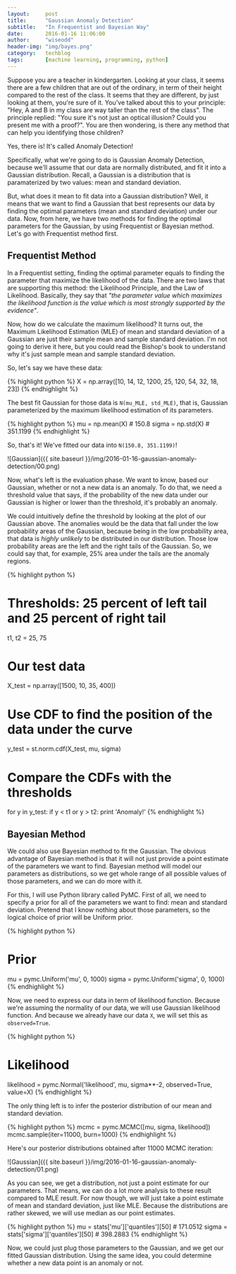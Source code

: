 ```yaml
---
layout:     post
title:      "Gaussian Anomaly Detection"
subtitle:   "In Frequentist and Bayesian Way"
date:       2016-01-16 11:06:00
author:     "wiseodd"
header-img: "img/bayes.png"
category:   techblog
tags:       [machine learning, programming, python]
---
```


Suppose you are a teacher in kindergarten. Looking at your class, it seems there are a few children that are out of the ordinary, in term of their height compared to the rest of the class. It seems that they are different, by just looking at them, you're sure of it. You've talked about this to your principle: "Hey, A and B in my class are way taller than the rest of the class". The principle replied: "You sure it's not just an optical illusion? Could you present me with a proof?". You are then wondering, is there any method that can help you identifying those children?

Yes, there is! It's called Anomaly Detection!

Specifically, what we're going to do is Gaussian Anomaly Detection, because we'll assume that our data are normally distributed, and fit it into a Gaussian distribution. Recall, a Gaussian is a distribution that is paramaterized by two values: mean and standard deviation.

But, what does it mean to fit data into a Gaussian distribution? Well, it means that we want to find a Gaussian that best represents our data by finding the optimal parameters (mean and standard deviation) under our data. Now, from here, we have two methods for finding the optimal parameters for the Gaussian, by using Frequentist or Bayesian method. Let's go with Frequentist method first.

<h2 class="section-heading">Frequentist Method</h2>

In a Frequentist setting, finding the optimal parameter equals to finding the parameter that maximize the likelihood of the data. There are two laws that are supporting this method: the Likelihood Principle, and the Law of Likelihood. Basically, they say that _"the parameter value which maximizes the likelihood function is the value which is most strongly supported by the evidence"_.

Now, how do we calculate the maximum likelihood? It turns out, the Maximum Likelihood Estimation (MLE) of mean and standard deviation of a Gaussian are just their sample mean and sample standard deviation. I'm not going to derive it here, but you could read the Bishop's book to understand why it's just sample mean and sample standard deviation.

So, let's say we have these data:

{% highlight python %}
X = np.array([10, 14, 12, 1200, 25, 120, 54, 32, 18, 23])
{% endhighlight %}

The best fit Gaussian for those data is `N(mu_MLE, std_MLE)`, that is, Gaussian parameterized by the maximum likelihood estimation of its parameters.

{% highlight python %}
mu = np.mean(X) # 150.8
sigma = np.std(X) # 351.1199
{% endhighlight %}

So, that's it! We've fitted our data into `N(150.8, 351.1199)`!

![Gaussian]({{ site.baseurl }}/img/2016-01-16-gaussian-anomaly-detection/00.png)

Now, what's left is the evaluation phase. We want to know, based our Gaussian, whether or not a new data is an anomaly. To do that, we need a threshold value that says, if the probability of the new data under our Gaussian is higher or lower than the threshold, it's probably an anomaly.

We could intuitively define the threshold by looking at the plot of our Gaussian above. The anomalies would be the data that fall under the low probability areas of the Gaussian, because being in the low probability area, that data is _highly unlikely_ to be distributed in our distribution. Those low probability areas are the left and the right tails of the Gaussian. So, we could say that, for example, 25% area under the tails are the anomaly regions.

{% highlight python %}
# Thresholds: 25 percent of left tail and 25 percent of right tail
t1, t2 = 25, 75

# Our test data
X_test = np.array([1500, 10, 35, 400])

# Use CDF to find the position of the data under the curve
y_test = st.norm.cdf(X_test, mu, sigma)

# Compare the CDFs with the thresholds
for y in y_test:
    if y < t1 or y > t2:
        print 'Anomaly!'
{% endhighlight %}
<p></p>

<h2 class="section-heading">Bayesian Method</h2>

We could also use Bayesian method to fit the Gaussian. The obvious advantage of Bayesian method is that it will not just provide a point estimate of the parameters we want to find. Bayesian method will model our parameters as distributions, so we get whole range of all possible values of those parameters, and we can do more with it.

For this, I will use Python library called PyMC. First of all, we need to specify a prior for all of the parameters we want to find: mean and standard deviation. Pretend that I know nothing about those parameters, so the logical choice of prior will be Uniform prior.

{% highlight python %}
# Prior
mu = pymc.Uniform('mu', 0, 1000)
sigma = pymc.Uniform('sigma', 0, 1000)
{% endhighlight %}

Now, we need to express our data in term of likelihood function. Because we're assuming the normality of our data, we will use Gaussian likelihood function. And because we already have our data `X`, we will set this as `observed=True`.

{% highlight python %}
# Likelihood
likelihood = pymc.Normal('likelihood', mu, sigma**-2, observed=True, value=X)
{% endhighlight %}

The only thing left is to infer the posterior distribution of our mean and standard deviation.

{% highlight python %}
mcmc = pymc.MCMC([mu, sigma, likelihood])
mcmc.sample(iter=11000, burn=1000)
{% endhighlight %}

Here's our posterior distributions obtained after 11000 MCMC iteration:

![Gaussian]({{ site.baseurl }}/img/2016-01-16-gaussian-anomaly-detection/01.png)

As you can see, we get a distribution, not just a point estimate for our parameters. That means, we can do a lot more analysis to these result compared to MLE result. For now though, we will just take a point estimate of mean and standard deviation, just like MLE. Because the distributions are rather skewed, we will use median as our point estimates.

{% highlight python %}
mu = stats['mu']['quantiles'][50] # 171.0512
sigma = stats['sigma']['quantiles'][50] # 398.2883
{% endhighlight %}

Now, we could just plug those parameters to the Gaussian, and we get our fitted Gaussian distribution. Using the same idea, you could determine whether a new data point is an anomaly or not.
